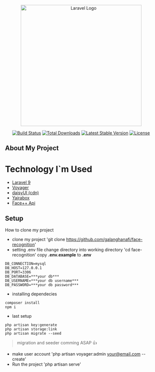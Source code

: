 <p align="center"><a href="https://laravel.com" target="_blank"><img src="https://raw.githubusercontent.com/laravel/art/master/logo-lockup/5%20SVG/2%20CMYK/1%20Full%20Color/laravel-logolockup-cmyk-red.svg" width="400" alt="Laravel Logo"></a></p>

<p align="center">
<a href="https://github.com/laravel/framework/actions"><img src="https://github.com/laravel/framework/workflows/tests/badge.svg" alt="Build Status"></a>
<a href="https://packagist.org/packages/laravel/framework"><img src="https://img.shields.io/packagist/dt/laravel/framework" alt="Total Downloads"></a>
<a href="https://packagist.org/packages/laravel/framework"><img src="https://img.shields.io/packagist/v/laravel/framework" alt="Latest Stable Version"></a>
<a href="https://packagist.org/packages/laravel/framework"><img src="https://img.shields.io/packagist/l/laravel/framework" alt="License"></a>
</p>

## About My Project
# Technology I`m Used
- [Laravel 9](https://laravel.com/)
- [Voyager](https://voyager.devdojo.com/)
- [daisyUI (cdn)](https://daisyui.com/)
- [Yajrabox](https://yajrabox.com/)
- [Face++ Api](https://www.faceplusplus.com/)

## Setup
How to clone my project
- clone my project
'git clone https://github.com/galanghanafi/face-recognition'
- setting .env file
change directory into working directory
'cd face-recognition'
copy **.env.example** to **.env**
```
DB_CONNECTION=mysql
DB_HOST=127.0.0.1
DB_PORT=3306
DB_DATABASE=***your db***
DB_USERNAME=***your db username***
DB_PASSWORD=***your db password***
```

- installing dependecies
```
composer install
npm i
```
- last setup
```
php artisan key:generate
php artisan storage:link
php artisan migrate --seed
```
> migration and seeder comming ASAP 👍
- make user account
'php artisan voyager:admin your@email.com --create'
- Run the project
'php artisan serve'  
